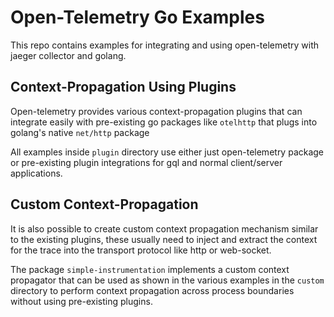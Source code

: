 # Open-Telemetry Go Examples

This repo contains examples for integrating and using open-telemetry with jaeger collector and golang.

## Context-Propagation Using Plugins

Open-telemetry provides various context-propagation plugins that can integrate easily with pre-existing go packages like `otelhttp` that plugs into golang's native `net/http` package

All examples inside `plugin` directory use either just open-telemetry package or pre-existing plugin integrations for gql and normal client/server applications.

## Custom Context-Propagation

It is also possible to create custom context propagation mechanism similar to the existing plugins, these usually need to inject and extract the context for the trace into the transport protocol like http or web-socket. 

The package `simple-instrumentation` implements a custom context propagator that can be used as shown in the various examples in the `custom` directory to perform context propagation across process boundaries without using pre-existing plugins.
